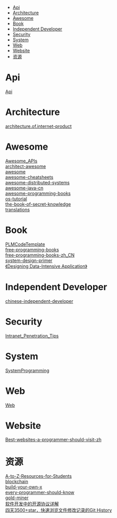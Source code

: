 <!-- TOC -->

- [Api](#api)
- [Architecture](#architecture)
- [Awesome](#awesome)
- [Book](#book)
- [Independent Developer](#independent-developer)
- [Security](#security)
- [System](#system)
- [Web](#web)
- [Website](#website)
- [资源](#资源)

<!-- /TOC -->

# Api

[Api](https://github.com/jokermonn/-Api)<br>

# Architecture

[architecture.of.internet-product](https://github.com/davideuler/architecture.of.internet-product)<br>

# Awesome

[Awesome_APIs](https://github.com/TonnyL/Awesome_APIs)<br>
[architect-awesome](https://github.com/xingshaocheng/architect-awesome)<br>
[awesome](https://github.com/sindresorhus/awesome)<br>
[awesome-cheatsheets](https://github.com/skywind3000/awesome-cheatsheets)<br>
[awesome-distributed-systems](https://github.com/rShetty/awesome-distributed-systems)<br>
[awesome-java-cn](https://github.com/jobbole/awesome-java-cn)<br>
[awesome-programming-books](https://github.com/jobbole/awesome-programming-books)<br>
[os-tutorial](https://github.com/cfenollosa/os-tutorial)<br>
[the-book-of-secret-knowledge](https://github.com/trimstray/the-book-of-secret-knowledge)<br>
[translations](https://github.com/oldratlee/translations)<br>

# Book

[PLMCodeTemplate](https://github.com/xwjie/PLMCodeTemplate)<br>
[free-programming-books](https://github.com/EbookFoundation/free-programming-books)<br>
[free-programming-books-zh_CN](https://github.com/justjavac/free-programming-books-zh_CN)<br>
[system-design-primer](https://github.com/donnemartin/system-design-primer)<br>
[《Designing Data-Intensive Application》](https://github.com/Vonng/ddia)<br>

# Independent Developer

[chinese-independent-developer](https://github.com/1c7/chinese-independent-developer)<br>

# Security

[Intranet_Penetration_Tips](https://github.com/Ridter/Intranet_Penetration_Tips)<br>

# System

[SystemProgramming](https://github.com/angrave/SystemProgramming)<br>

# Web

[Web](https://github.com/qianguyihao/Web)<br>

# Website

[Best-websites-a-programmer-should-visit-zh](https://github.com/tuteng/Best-websites-a-programmer-should-visit-zh)<br>

# 资源

[A-to-Z-Resources-for-Students](https://github.com/bradtraversy/A-to-Z-Resources-for-Students)<br>
[blockchain](https://github.com/LiuBoyu/blockchain)<br>
[build-your-own-x](https://github.com/danistefanovic/build-your-own-x)<br>
[every-programmer-should-know](https://github.com/mtdvio/every-programmer-should-know)<br>
[gold-miner](https://github.com/xitu/gold-miner)<br>
[软件开发中的开源协议详解](https://mp.weixin.qq.com/s?__biz=MzI3ODcxMzQzMw==&mid=2247488573&idx=2&sn=fbec600e9c3c0740f8aa6a7078a42e2f&chksm=eb53910bdc24181da2d6331354e7f76ee67db6135ecf90b54d4ef645ba49f38f3cb451216344&mpshare=1&scene=24&srcid=0225PNVAIFLWXHywpetW47Us#rd)<br>
[四天3500+star，快速浏览文件修改记录的Git History](https://mp.weixin.qq.com/s/C7rAuP_1w1SXH_yVyBjQug)<br>
